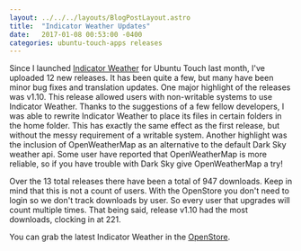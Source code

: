 ```yaml
---
layout: ../../../layouts/BlogPostLayout.astro
title:  "Indicator Weather Updates"
date:   2017-01-08 00:53:00 -0400
categories: ubuntu-touch-apps releases
---
```


Since I launched [Indicator Weather](https://open-store.io/app/indicator-weather.bhdouglass)
for Ubuntu Touch last month, I've uploaded 12 new releases. It has been quite a
few, but many have been minor bug fixes and translation updates. One major
highlight of the releases was v1.10. This release allowed users with non-writable
systems to use Indicator Weather. Thanks to the suggestions of a few fellow
developers, I was able to rewrite Indicator Weather to place its files in certain
folders in the home folder. This has exactly the same effect as the first release,
but without the messy requirement of a writable system. Another highlight was
the inclusion of OpenWeatherMap as an alternative to the default Dark Sky weather
api. Some user have reported that OpenWeatherMap is more reliable, so if you have
trouble with Dark Sky give OpenWeatherMap a try!

Over the 13 total releases there have been a total of 947 downloads. Keep in
mind that this is not a count of users. With the OpenStore you don't need to
login so we don't track downloads by user. So every user that upgrades will count
multiple times. That being said, release v1.10 had the most downloads, clocking
in at 221.

You can grab the latest Indicator Weather in the [OpenStore](https://open-store.io/app/indicator-weather.bhdouglass).
